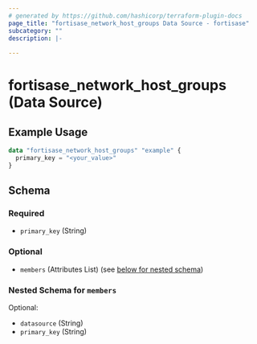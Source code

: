 ```yaml
---
# generated by https://github.com/hashicorp/terraform-plugin-docs
page_title: "fortisase_network_host_groups Data Source - fortisase"
subcategory: ""
description: |-
  
---
```


# fortisase_network_host_groups (Data Source)



## Example Usage

```terraform
data "fortisase_network_host_groups" "example" {
  primary_key = "<your_value>"
}
```

<!-- schema generated by tfplugindocs -->
## Schema

### Required

- `primary_key` (String)

### Optional

- `members` (Attributes List) (see [below for nested schema](#nestedatt--members))

<a id="nestedatt--members"></a>
### Nested Schema for `members`

Optional:

- `datasource` (String)
- `primary_key` (String)
